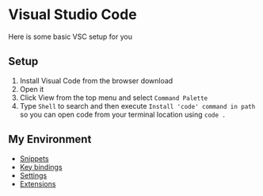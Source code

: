 # Visual Studio Code

Here is some basic VSC setup for you

## Setup

1. Install Visual Code from the browser download
2. Open it
3. Click View from the top menu and select `Command Palette`
4. Type `Shell` to search and then execute `Install 'code' command in path` so you can open code from your terminal location using `code .`

## My Environment

- [Snippets](code-snippets.md)
- [Key bindings](key-bindings.md)
- [Settings](settings.md)
- [Extensions](extension-install.md)
